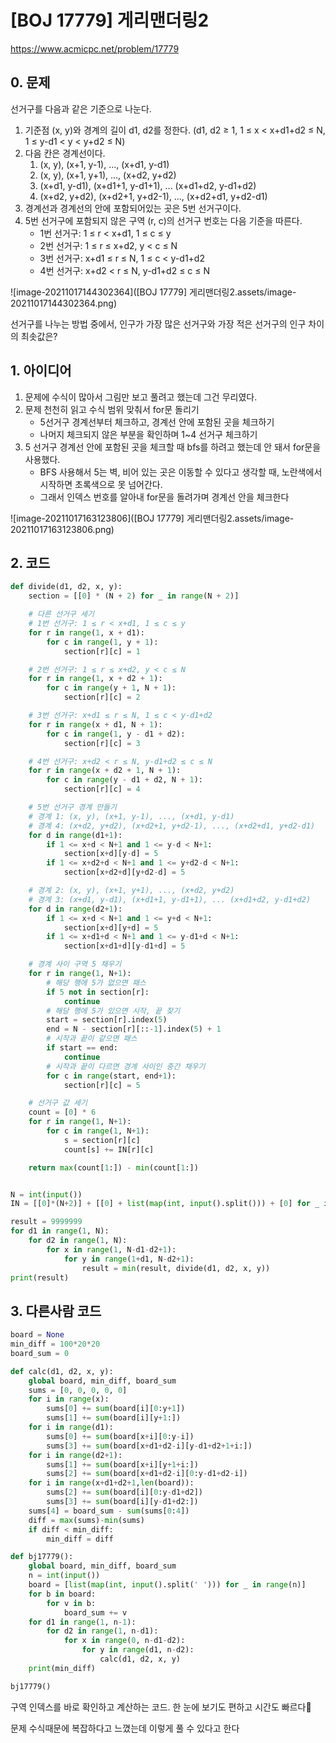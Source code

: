 # [BOJ 17779] 게리맨더링2

https://www.acmicpc.net/problem/17779



## 0. 문제

선거구를 다음과 같은 기준으로 나눈다. 

1. 기준점 (x, y)와 경계의 길이 d1, d2를 정한다. (d1, d2 ≥ 1, 1 ≤ x < x+d1+d2 ≤ N, 1 ≤ y-d1 < y < y+d2 ≤ N)
2. 다음 칸은 경계선이다.
   1. (x, y), (x+1, y-1), ..., (x+d1, y-d1)
   2. (x, y), (x+1, y+1), ..., (x+d2, y+d2)
   3. (x+d1, y-d1), (x+d1+1, y-d1+1), ... (x+d1+d2, y-d1+d2)
   4. (x+d2, y+d2), (x+d2+1, y+d2-1), ..., (x+d2+d1, y+d2-d1)
3. 경계선과 경계선의 안에 포함되어있는 곳은 5번 선거구이다.
4. 5번 선거구에 포함되지 않은 구역 (r, c)의 선거구 번호는 다음 기준을 따른다.
   - 1번 선거구: 1 ≤ r < x+d1, 1 ≤ c ≤ y
   - 2번 선거구: 1 ≤ r ≤ x+d2, y < c ≤ N
   - 3번 선거구: x+d1 ≤ r ≤ N, 1 ≤ c < y-d1+d2
   - 4번 선거구: x+d2 < r ≤ N, y-d1+d2 ≤ c ≤ N

![image-20211017144302364]([BOJ 17779] 게리맨더링2.assets/image-20211017144302364.png)

선거구를 나누는 방법 중에서, 인구가 가장 많은 선거구와 가장 적은 선거구의 인구 차이의 최솟값은?





## 1. 아이디어

1. 문제에 수식이 많아서 그림만 보고 풀려고 했는데 그건 무리였다.
2. 문제 천천히 읽고 수식 범위 맞춰서 for문 돌리기
   - 5선거구 경계선부터 체크하고, 경계선 안에 포함된 곳을 체크하기
   - 나머지 체크되지 않은 부분을 확인하며 1~4 선거구 체크하기
3. 5 선거구 경계선 안에 포함된 곳을 체크할 때 bfs를 하려고 했는데 안 돼서 for문을 사용했다.
   - BFS 사용해서 5는 벽, 비어 있는 곳은 이동할 수 있다고 생각할 때, 노란색에서 시작하면 초록색으로 못 넘어간다.
   - 그래서 인덱스 번호를 알아내 for문을 돌려가며 경계선 안을 체크한다

![image-20211017163123806]([BOJ 17779] 게리맨더링2.assets/image-20211017163123806.png)





## 2. 코드

```python
def divide(d1, d2, x, y):
    section = [[0] * (N + 2) for _ in range(N + 2)]

    # 다른 선거구 세기
    # 1번 선거구: 1 ≤ r < x+d1, 1 ≤ c ≤ y
    for r in range(1, x + d1):
        for c in range(1, y + 1):
            section[r][c] = 1

    # 2번 선거구: 1 ≤ r ≤ x+d2, y < c ≤ N
    for r in range(1, x + d2 + 1):
        for c in range(y + 1, N + 1):
            section[r][c] = 2

    # 3번 선거구: x+d1 ≤ r ≤ N, 1 ≤ c < y-d1+d2
    for r in range(x + d1, N + 1):
        for c in range(1, y - d1 + d2):
            section[r][c] = 3

    # 4번 선거구: x+d2 < r ≤ N, y-d1+d2 ≤ c ≤ N
    for r in range(x + d2 + 1, N + 1):
        for c in range(y - d1 + d2, N + 1):
            section[r][c] = 4

    # 5번 선거구 경계 만들기
    # 경계 1: (x, y), (x+1, y-1), ..., (x+d1, y-d1)
    # 경계 4: (x+d2, y+d2), (x+d2+1, y+d2-1), ..., (x+d2+d1, y+d2-d1)
    for d in range(d1+1):
        if 1 <= x+d < N+1 and 1 <= y-d < N+1:
            section[x+d][y-d] = 5
        if 1 <= x+d2+d < N+1 and 1 <= y+d2-d < N+1:
            section[x+d2+d][y+d2-d] = 5

    # 경계 2: (x, y), (x+1, y+1), ..., (x+d2, y+d2)
    # 경계 3: (x+d1, y-d1), (x+d1+1, y-d1+1), ... (x+d1+d2, y-d1+d2)
    for d in range(d2+1):
        if 1 <= x+d < N+1 and 1 <= y+d < N+1:
            section[x+d][y+d] = 5
        if 1 <= x+d1+d < N+1 and 1 <= y-d1+d < N+1:
            section[x+d1+d][y-d1+d] = 5

    # 경계 사이 구역 5 채우기
    for r in range(1, N+1):
        # 해당 행에 5가 없으면 패스
        if 5 not in section[r]:
            continue
        # 해당 행에 5가 있으면 시작, 끝 찾기
        start = section[r].index(5)
        end = N - section[r][::-1].index(5) + 1
        # 시작과 끝이 같으면 패스
        if start == end:
            continue
        # 시작과 끝이 다르면 경계 사이인 중간 채우기
        for c in range(start, end+1):
            section[r][c] = 5

    # 선거구 값 세기
    count = [0] * 6
    for r in range(1, N+1):
        for c in range(1, N+1):
            s = section[r][c]
            count[s] += IN[r][c]

    return max(count[1:]) - min(count[1:])


N = int(input())
IN = [[0]*(N+2)] + [[0] + list(map(int, input().split())) + [0] for _ in range(N)] + [[0] * (N+2)]

result = 9999999
for d1 in range(1, N):
    for d2 in range(1, N):
        for x in range(1, N-d1-d2+1):
            for y in range(1+d1, N-d2+1):
                result = min(result, divide(d1, d2, x, y))
print(result)
```





## 3. 다른사람 코드

```python
board = None
min_diff = 100*20*20
board_sum = 0

def calc(d1, d2, x, y):
    global board, min_diff, board_sum
    sums = [0, 0, 0, 0, 0]
    for i in range(x):
        sums[0] += sum(board[i][0:y+1])
        sums[1] += sum(board[i][y+1:])
    for i in range(d1):
        sums[0] += sum(board[x+i][0:y-i])
        sums[3] += sum(board[x+d1+d2-i][y-d1+d2+1+i:])
    for i in range(d2+1):
        sums[1] += sum(board[x+i][y+1+i:])
        sums[2] += sum(board[x+d1+d2-i][0:y-d1+d2-i])
    for i in range(x+d1+d2+1,len(board)):
        sums[2] += sum(board[i][0:y-d1+d2])
        sums[3] += sum(board[i][y-d1+d2:])
    sums[4] = board_sum - sum(sums[0:4])
    diff = max(sums)-min(sums)
    if diff < min_diff:
        min_diff = diff

def bj17779():
    global board, min_diff, board_sum
    n = int(input())
    board = [list(map(int, input().split(' '))) for _ in range(n)]
    for b in board:
        for v in b:
            board_sum += v
    for d1 in range(1, n-1):
        for d2 in range(1, n-d1):
            for x in range(0, n-d1-d2):
                for y in range(d1, n-d2):
                    calc(d1, d2, x, y)
    print(min_diff)

bj17779()
```

구역 인덱스를 바로 확인하고 계산하는 코드. 한 눈에 보기도 편하고 시간도 빠르다🤔 

문제 수식때문에 복잡하다고 느꼈는데 이렇게 풀 수 있다고 한다

